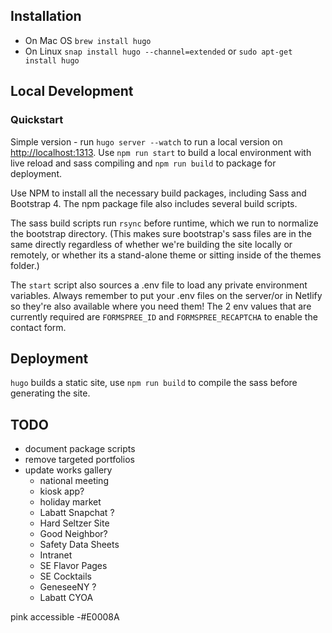 ## Installation
* On Mac OS `brew install hugo`
* On Linux `snap install hugo --channel=extended` or `sudo apt-get install hugo`


## Local Development
### Quickstart
Simple version - run `hugo server --watch` to run a local version on [http://localhost:1313](http://localhost:1313). Use `npm run start` to build a local environment with live reload and sass compiling and `npm run build` to package for deployment.

Use NPM to install all the necessary build packages, including Sass and Bootstrap 4. The npm package file also includes several build scripts. 

The sass build scripts run `rsync` before runtime, which we run to normalize the bootstrap directory. (This makes sure bootstrap's sass files are in the same directly regardless of whether we're building the site locally or remotely, or whether its a stand-alone theme or sitting inside of the themes folder.)

The `start` script also sources a .env file to load any private environment variables. Always remember to put your .env files on the server/or in Netlify so they're also available where you need them! The 2 env values that are currently required are `FORMSPREE_ID` and `FORMSPREE_RECAPTCHA` to enable the contact form.


## Deployment
`hugo` builds a static site, use  `npm run build` to compile the sass before generating the site. 

## TODO
* document package scripts
* remove targeted portfolios
* update works gallery
    * national meeting
    * kiosk app?
    * holiday market
    * Labatt Snapchat ?
    * Hard Seltzer Site
    * Good Neighbor?
    * Safety Data Sheets
    * Intranet
    * SE Flavor Pages
    * SE Cocktails
    * GeneseeNY ?
    * Labatt CYOA
    
pink accessible -#E0008A